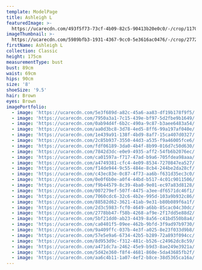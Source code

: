 ```yaml
---
template: ModelPage
title: Ashleigh L
featuredImage: >-
  https://ucarecdn.com/493f5f73-73cf-4b09-82c5-90413b20e0c0/-/crop/1170x605/0,21/-/preview/
imageThumbnail: >-
  https://ucarecdn.com/5989bfb3-1931-4367-9cc0-5e3616ac0476/-/crop/2772x2899/1136,0/-/preview/
firstName: Ashleigh L
collection: Classic
height: 175cm
measurementType: bust
bust: 89cm
waist: 69cm
hips: 90cm
size: '8'
shoeSize: '9.5'
hair: Brown
eyes: Brown
imagePortfolio:
  - image: 'https://ucarecdn.com/5e3f689d-a82c-45a6-aa83-df19b178f9f5/'
  - image: 'https://ucarecdn.com/7950a3a1-7c15-439e-bf97-5d2fbe9b1649/'
  - image: 'https://ucarecdn.com/0ab94d4f-6b2c-490a-9c87-b3aee6483a54/'
  - image: 'https://ucarecdn.com/aa0d3bc8-3d78-4ed5-8ff6-99a197af040e/'
  - image: 'https://ucarecdn.com/1e439a91-138f-4bd9-8af7-15ca407d0327/'
  - image: 'https://ucarecdn.com/2c85b937-3550-44d3-a535-f9a46005fce6/'
  - image: 'https://ucarecdn.com/fdf06189-3da0-4b4f-8b99-016d7c50d630/'
  - image: 'https://ucarecdn.com/7842d3dc-e0e9-4935-aff2-54fb6b2076ec/'
  - image: 'https://ucarecdn.com/ca01597a-f717-47ad-b9a6-705fdea98aaa/'
  - image: 'https://ucarecdn.com/a4749381-cfc4-4e09-8534-7270847ea527/'
  - image: 'https://ucarecdn.com/f14de944-9c55-484e-8cb4-244be2da28cf/'
  - image: 'https://ucarecdn.com/c43ec83e-0c87-4f73-aa6b-f631d35ec3c0/'
  - image: 'https://ucarecdn.com/0e0f6b0e-a0f4-44bd-b517-4c01c9011506/'
  - image: 'https://ucarecdn.com/f9b44579-8c39-4ba0-9e01-ec97a83d8128/'
  - image: 'https://ucarecdn.com/007279ef-507f-4475-a3ee-df6571dc46f1/'
  - image: 'https://ucarecdn.com/7060cdc6-32c6-4b2e-995d-103a9b932c86/'
  - image: 'https://ucarecdn.com/88582d62-3621-41ab-9e31-b80b089f6a1f/'
  - image: 'https://ucarecdn.com/2d3c5983-fcf0-4649-a6bb-85cac04c30dc/'
  - image: 'https://ucarecdn.com/2778bb47-f58b-4268-af9e-2f17dd5e88d2/'
  - image: 'https://ucarecdn.com/5bf21dd0-ab23-4439-8a56-c41bd550b8a4/'
  - image: 'https://ucarecdn.com/ca0401f5-09ee-462b-9bfd-3f9ad97b9730/'
  - image: 'https://ucarecdn.com/9a409ffc-037b-4e3f-a025-8e23f033d9b8/'
  - image: 'https://ucarecdn.com/57e5e9a6-6734-42b5-b289-72a893f094cc/'
  - image: 'https://ucarecdn.com/8d953d9c-f312-481c-b526-c24962dc8c59/'
  - image: 'https://ucarecdn.com/a471dc7a-2462-45e9-b9d3-8ae249e3921a/'
  - image: 'https://ucarecdn.com/5d42e360-f8f4-4681-860e-5da43685fb2f/'
  - image: 'https://ucarecdn.com/aa6c4b11-1a07-4ef2-b8ce-38d5365ca16a/'
---
```


